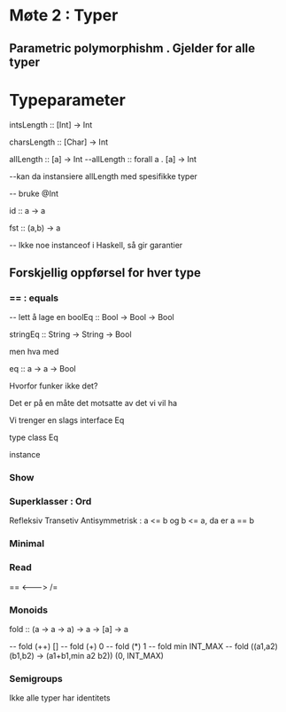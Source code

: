 # Møte 2 : Typer

## Parametric polymorphishm . Gjelder for alle typer
# Typeparameter

intsLength :: [Int] -> Int

charsLength :: [Char] -> Int

allLength :: [a] -> Int
--allLength :: forall a . [a] -> Int

--kan da instansiere allLength med spesifikke typer

-- bruke @Int

id :: a -> a

fst :: (a,b) -> a

-- Ikke noe instanceof i Haskell, så gir garantier


## Forskjellig oppførsel for hver type

### == : equals 

-- lett å lage en 
boolEq :: Bool -> Bool -> Bool

stringEq :: String -> String -> Bool

men hva med 

eq :: a -> a -> Bool

Hvorfor funker ikke det?

Det er på en måte det motsatte av det vi vil ha


Vi trenger en slags interface Eq

type class Eq

instance


### Show


### Superklasser : Ord

Refleksiv
Transetiv
Antisymmetrisk : a <= b og b <= a, da er a == b

### Minimal

### Read

==   <---> /=

### Monoids

fold :: (a -> a -> a) -> a -> [a] -> a

-- fold (++) []
-- fold (+) 0
-- fold (*) 1
-- fold min INT_MAX
-- fold (\(a1,a2) (b1,b2) -> (a1+b1,min a2 b2)) (0, INT_MAX)




### Semigroups 

Ikke alle typer har identitets













